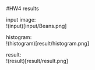 #HW4 results

input image:  
!(input)[input/Beans.png]  

histogram:  
!(histogram)[result/histogram.png]  

result:  
!(result)[result/result.png]  
